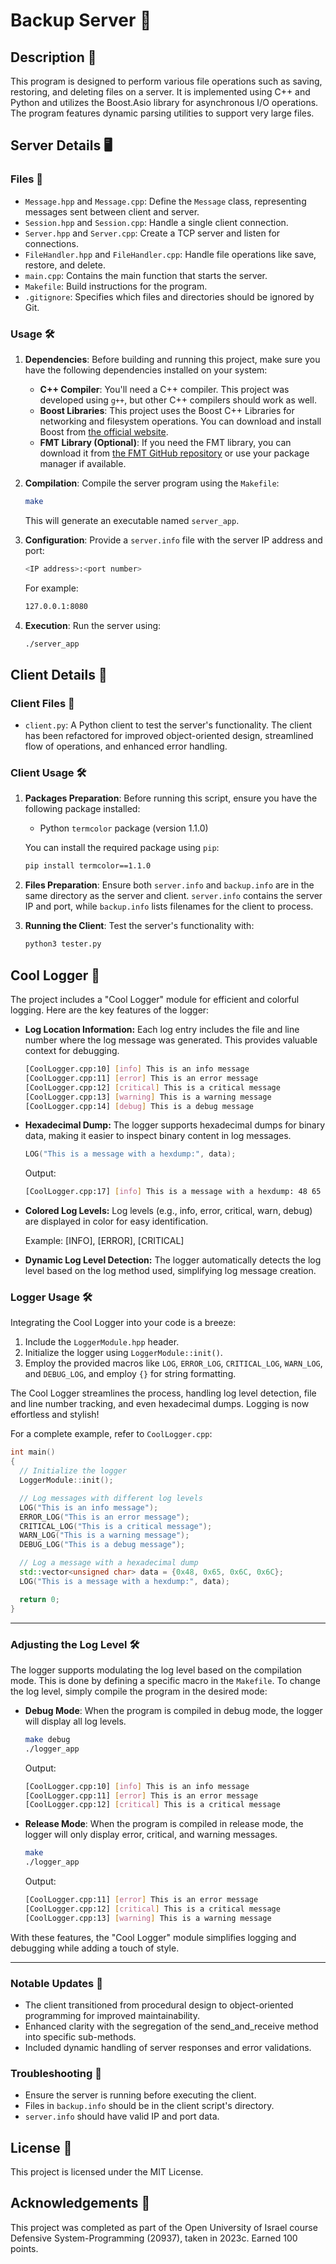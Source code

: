 # Backup Server 💾

## Description 📝

This program is designed to perform various file operations such as saving, restoring, and deleting files on a server. It is implemented using C++ and Python and utilizes the Boost.Asio library for asynchronous I/O operations. The program features dynamic parsing utilities to support very large files.

## Server Details 🖥️

### Files 📂

- `Message.hpp` and `Message.cpp`: Define the `Message` class, representing messages sent between client and server.
- `Session.hpp` and `Session.cpp`: Handle a single client connection.
- `Server.hpp` and `Server.cpp`: Create a TCP server and listen for connections.
- `FileHandler.hpp` and `FileHandler.cpp`: Handle file operations like save, restore, and delete.
- `main.cpp`: Contains the main function that starts the server.
- `Makefile`: Build instructions for the program.
- `.gitignore`: Specifies which files and directories should be ignored by Git.

### Usage 🛠️

1. **Dependencies**: Before building and running this project, make sure you have the following dependencies installed on your system:

   - **C++ Compiler**: You'll need a C++ compiler. This project was developed using `g++`, but other C++ compilers should work as well.
   - **Boost Libraries**: This project uses the Boost C++ Libraries for networking and filesystem operations. You can download and install Boost from [the official website](https://www.boost.org/).
   - **FMT Library (Optional)**: If you need the FMT library, you can download it from [the FMT GitHub repository](https://github.com/fmtlib/fmt) or use your package manager if available.

2. **Compilation**: Compile the server program using the `Makefile`:

   ```bash
   make
   ```

   This will generate an executable named `server_app`.

3. **Configuration**: Provide a `server.info` file with the server IP address and port:

   ```bash
   <IP address>:<port number>
   ```

   For example:

   ```bash
   127.0.0.1:8080
   ```

4. **Execution**: Run the server using:

   ```bash
   ./server_app
   ```

## Client Details 📱

### Client Files 📂

- `client.py`: A Python client to test the server's functionality. The client has been refactored for improved object-oriented design, streamlined flow of operations, and enhanced error handling.

### Client Usage 🛠️

1. **Packages Preparation**: Before running this script, ensure you have the following package installed:

   - Python `termcolor` package (version 1.1.0)

   You can install the required package using `pip`:

   ```bash
   pip install termcolor==1.1.0
   ```

2. **Files Preparation**: Ensure both `server.info` and `backup.info` are in the same directory as the server and client. `server.info` contains the server IP and port, while `backup.info` lists filenames for the client to process.

3. **Running the Client**: Test the server's functionality with:

   ```bash
   python3 tester.py
   ```

## Cool Logger 🌟

The project includes a "Cool Logger" module for efficient and colorful logging. Here are the key features of the logger:

- **Log Location Information:** Each log entry includes the file and line number where the log message was generated. This provides valuable context for debugging.

    ```bash
    [CoolLogger.cpp:10] [info] This is an info message
    [CoolLogger.cpp:11] [error] This is an error message
    [CoolLogger.cpp:12] [critical] This is a critical message
    [CoolLogger.cpp:13] [warning] This is a warning message
    [CoolLogger.cpp:14] [debug] This is a debug message
    ```

- **Hexadecimal Dump:** The logger supports hexadecimal dumps for binary data, making it easier to inspect binary content in log messages.

    ```cpp
    LOG("This is a message with a hexdump:", data);
    ```

    Output:

    ```bash
    [CoolLogger.cpp:17] [info] This is a message with a hexdump: 48 65 6c 6c
    ```

- **Colored Log Levels:** Log levels (e.g., info, error, critical, warn, debug) are displayed in color for easy identification.

    Example: [INFO], [ERROR], [CRITICAL]

- **Dynamic Log Level Detection:** The logger automatically detects the log level based on the log method used, simplifying log message creation.

### Logger Usage 🛠️

Integrating the Cool Logger into your code is a breeze:

1. Include the `LoggerModule.hpp` header.
2. Initialize the logger using `LoggerModule::init()`.
3. Employ the provided macros like `LOG`, `ERROR_LOG`, `CRITICAL_LOG`, `WARN_LOG`, and `DEBUG_LOG`, and employ `{}` for string formatting.

The Cool Logger streamlines the process, handling log level detection, file and line number tracking, and even hexadecimal dumps. Logging is now effortless and stylish!

For a complete example, refer to `CoolLogger.cpp`:

```cpp
int main()
{
  // Initialize the logger
  LoggerModule::init();

  // Log messages with different log levels
  LOG("This is an info message");
  ERROR_LOG("This is an error message");
  CRITICAL_LOG("This is a critical message");
  WARN_LOG("This is a warning message");
  DEBUG_LOG("This is a debug message");

  // Log a message with a hexadecimal dump
  std::vector<unsigned char> data = {0x48, 0x65, 0x6C, 0x6C};
  LOG("This is a message with a hexdump:", data);

  return 0;
}
```

---

### Adjusting the Log Level 🛠️

The logger supports modulating the log level based on the compilation mode. This is done by defining a specific macro in the `Makefile`. To change the log level, simply compile the program in the desired mode:

- **Debug Mode**: When the program is compiled in debug mode, the logger will display all log levels.

    ```bash
    make debug
    ./logger_app
    ```
    Output:
    ```bash
    [CoolLogger.cpp:10] [info] This is an info message
    [CoolLogger.cpp:11] [error] This is an error message
    [CoolLogger.cpp:12] [critical] This is a critical message
    ```

- **Release Mode**: When the program is compiled in release mode, the logger will only display error, critical, and warning messages.

    ```bash
    make
    ./logger_app
    ```
    Output:
    ```bash
    [CoolLogger.cpp:11] [error] This is an error message
    [CoolLogger.cpp:12] [critical] This is a critical message
    [CoolLogger.cpp:13] [warning] This is a warning message
    ```

With these features, the "Cool Logger" module simplifies logging and debugging while adding a touch of style.

---

### Notable Updates 🌟

- The client transitioned from procedural design to object-oriented programming for improved maintainability.
- Enhanced clarity with the segregation of the send_and_receive method into specific sub-methods.
- Included dynamic handling of server responses and error validations.

### Troubleshooting 🔧

- Ensure the server is running before executing the client.
- Files in `backup.info` should be in the client script's directory.
- `server.info` should have valid IP and port data.

## License 📜

This project is licensed under the MIT License.

## Acknowledgements 🙏

This project was completed as part of the Open University of Israel course Defensive System-Programming (20937), taken in 2023c. Earned 100 points.
